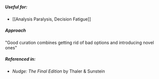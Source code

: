 ##### Useful for: 

- [[Analysis Paralysis, Decision Fatigue]] 

##### Approach

"Good curation combines getting rid of bad options and introducing novel ones"

##### Referenced in: 

- *Nudge: The Final Edition* by Thaler & Sunstein